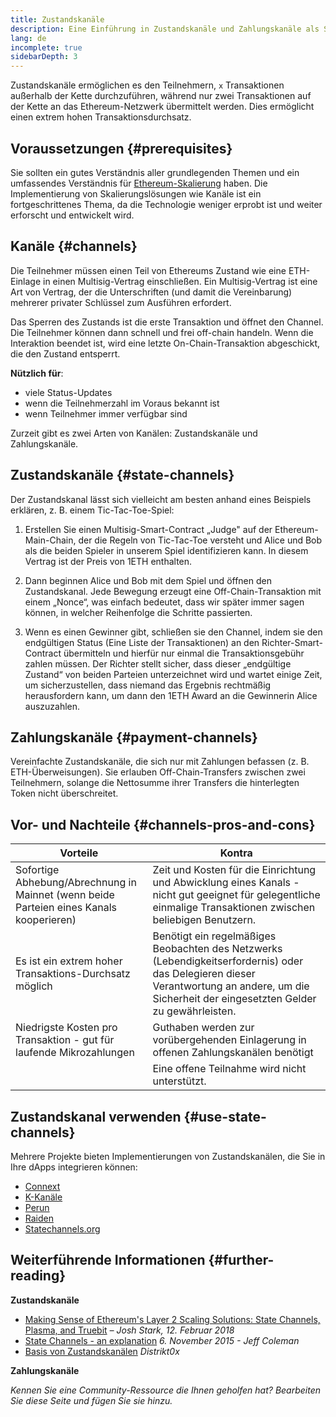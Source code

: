 ```yaml
---
title: Zustandskanäle
description: Eine Einführung in Zustandskanäle und Zahlungskanäle als Skalierungslösung, die derzeit von der Ethereum-Community genutzt wird.
lang: de
incomplete: true
sidebarDepth: 3
---
```


Zustandskanäle ermöglichen es den Teilnehmern, `x` Transaktionen außerhalb der Kette durchzuführen, während nur zwei Transaktionen auf der Kette an das Ethereum-Netzwerk übermittelt werden. Dies ermöglicht einen extrem hohen Transaktionsdurchsatz.

## Voraussetzungen {#prerequisites}

Sie sollten ein gutes Verständnis aller grundlegenden Themen und ein umfassendes Verständnis für [Ethereum-Skalierung](/developers/docs/scaling/) haben. Die Implementierung von Skalierungslösungen wie Kanäle ist ein fortgeschrittenes Thema, da die Technologie weniger erprobt ist und weiter erforscht und entwickelt wird.

## Kanäle {#channels}

Die Teilnehmer müssen einen Teil von Ethereums Zustand wie eine ETH-Einlage in einen Multisig-Vertrag einschließen. Ein Multisig-Vertrag ist eine Art von Vertrag, der die Unterschriften (und damit die Vereinbarung) mehrerer privater Schlüssel zum Ausführen erfordert.

Das Sperren des Zustands ist die erste Transaktion und öffnet den Channel. Die Teilnehmer können dann schnell und frei off-chain handeln. Wenn die Interaktion beendet ist, wird eine letzte On-Chain-Transaktion abgeschickt, die den Zustand entsperrt.

**Nützlich für**:

- viele Status-Updates
- wenn die Teilnehmerzahl im Voraus bekannt ist
- wenn Teilnehmer immer verfügbar sind

Zurzeit gibt es zwei Arten von Kanälen: Zustandskanäle und Zahlungskanäle.

## Zustandskanäle {#state-channels}

Der Zustandskanal lässt sich vielleicht am besten anhand eines Beispiels erklären, z. B. einem Tic-Tac-Toe-Spiel:

1. Erstellen Sie einen Multisig-Smart-Contract „Judge" auf der Ethereum-Main-Chain, der die Regeln von Tic-Tac-Toe versteht und Alice und Bob als die beiden Spieler in unserem Spiel identifizieren kann. In diesem Vertrag ist der Preis von 1ETH enthalten.

2. Dann beginnen Alice und Bob mit dem Spiel und öffnen den Zustandskanal. Jede Bewegung erzeugt eine Off-Chain-Transaktion mit einem „Nonce“, was einfach bedeutet, dass wir später immer sagen können, in welcher Reihenfolge die Schritte passierten.

3. Wenn es einen Gewinner gibt, schließen sie den Channel, indem sie den endgültigen Status (Eine Liste der Transaktionen) an den Richter-Smart-Contract übermitteln und hierfür nur einmal die Transaktionsgebühr zahlen müssen. Der Richter stellt sicher, dass dieser „endgültige Zustand“ von beiden Parteien unterzeichnet wird und wartet einige Zeit, um sicherzustellen, dass niemand das Ergebnis rechtmäßig herausfordern kann, um dann den 1ETH Award an die Gewinnerin Alice auszuzahlen.

## Zahlungskanäle {#payment-channels}

Vereinfachte Zustandskanäle, die sich nur mit Zahlungen befassen (z. B. ETH-Überweisungen). Sie erlauben Off-Chain-Transfers zwischen zwei Teilnehmern, solange die Nettosumme ihrer Transfers die hinterlegten Token nicht überschreitet.

## Vor- und Nachteile {#channels-pros-and-cons}

| Vorteile                                                                                | Kontra                                                                                                                                                                                        |
| --------------------------------------------------------------------------------------- | --------------------------------------------------------------------------------------------------------------------------------------------------------------------------------------------- |
| Sofortige Abhebung/Abrechnung in Mainnet (wenn beide Parteien eines Kanals kooperieren) | Zeit und Kosten für die Einrichtung und Abwicklung eines Kanals - nicht gut geeignet für gelegentliche einmalige Transaktionen zwischen beliebigen Benutzern.                                 |
| Es ist ein extrem hoher Transaktions-Durchsatz möglich                                  | Benötigt ein regelmäßiges Beobachten des Netzwerks (Lebendigkeitserfordernis) oder das Delegieren dieser Verantwortung an andere, um die Sicherheit der eingesetzten Gelder zu gewährleisten. |
| Niedrigste Kosten pro Transaktion - gut für laufende Mikrozahlungen                     | Guthaben werden zur vorübergehenden Einlagerung in offenen Zahlungskanälen benötigt                                                                                                           |
|                                                                                         | Eine offene Teilnahme wird nicht unterstützt.                                                                                                                                                 |

## Zustandskanal verwenden {#use-state-channels}

Mehrere Projekte bieten Implementierungen von Zustandskanälen, die Sie in Ihre dApps integrieren können:

- [Connext](https://connext.network/)
- [K-Kanäle](https://www.kchannels.io/)
- [Perun](https://perun.network/)
- [Raiden](https://raiden.network/)
- [Statechannels.org](https://statechannels.org/)

## Weiterführende Informationen {#further-reading}

**Zustandskanäle**

- [Making Sense of Ethereum's Layer 2 Scaling Solutions: State Channels, Plasma, and Truebit](https://medium.com/l4-media/making-sense-of-ethereums-layer-2-scaling-solutions-state-channels-plasma-and-truebit-22cb40dcc2f4) _– Josh Stark, 12. Februar 2018_
- [State Channels - an explanation](https://www.jeffcoleman.ca/state-channels/) _6. November 2015 - Jeff Coleman_
- [Basis von Zustandskanälen](https://education.district0x.io/general-topics/understanding-ethereum/basics-state-channels/) _Distrikt0x_

**Zahlungskanäle**

_Kennen Sie eine Community-Ressource die Ihnen geholfen hat? Bearbeiten Sie diese Seite und fügen Sie sie hinzu._
